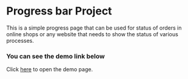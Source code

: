 # Progress bar Project
This is a simple progress page that can be used for status of orders in online shops or any website that needs to show the status of various processes.

 ### You can see the demo link below
 Click [here]('https://mahdisamin.github.io/progress-bar-project/') to open the demo page.